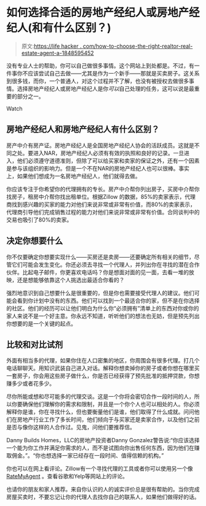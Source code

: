 # 如何选择合适的房地产经纪人或房地产经纪人(和有什么区别？)

> 原文:[https://life hacker . com/how-to-choose-the-right-realtor-real-estate-agent-a-1848595452](https://lifehacker.com/how-to-choose-the-right-realtor-or-real-estate-agent-a-1848595452)

没有专业人士的帮助，你可以自己做很多事情。这个网站上到处都是。不过，有一件事你不应该尝试自己去做——尤其是作为一个新手——那就是买卖房子。这关系到很多钱，而你，一个普通人，对这个过程并不了解，也没有被授权去做很多事情。选择房地产经纪人或房地产经纪人是你*可以*自己处理的任务，这可以说是最重要的部分之一。

Watch

## 房地产经纪人和房地产经纪人有什么区别？

房产中介有房产证。房地产经纪人是全国房地产经纪人协会的活跃成员。这就是不同之处。要进入NAR，房地产经纪人必须有有效的执照和良好的记录。一旦进入，他们必须遵守道德准则，但除了可以给买家和卖家的保证之外，还有一个因素是参与该组织的影响力。但是一个不在NAR的房地产经纪人也可以很棒。事实上，如果他们想成为一名房地产经纪人，他们就得去做。

你应该专注于你希望你的代理拥有的专长。房产中介帮你列出房子，买房中介帮你找房子，租房中介帮你找出租单位。根据Zillow 的数据，85%的卖家表示，代理商找到感兴趣的买家的能力对他们来说非常或非常有价值，而80%的卖家表示，代理商引导他们完成销售过程的能力对他们来说非常或非常有价值。合同谈判中的交易也吸引了80%的卖家。

## **决定你想要什么**

你不仅要确定你想要实现什么——买房还是卖房——还要确定所有相关的细节，尽管它们可能会发生变化。你还必须去寻找一个代理人，并列出你在寻找的潜在合作伙伴。比起电子邮件，你更喜欢电话吗？你是想面对面的见一面，去看一堆的放映，还是想能够依靠这个人挑选出最适合你看的？

强烈地意识到自己想要什么是很重要的，但是你也需要接受代理人的建议。他们可能会看到你计划中没有的东西。他们可以找到一个最适合你的家，但不是在你选择的社区。他们的经历可以让他们明白为什么你“必须拥有”清单上的东西对你或你的家人来说不是一个好主意。你永远不知道，听听他们的想法也无妨，但是预先列出你想要的是一个关键的起点。

## **比较和对比试剂**

外面有相当多的代理，如果你住在人口密集的地区，你周围会有很多代理。打几个电话聊聊天。用知识武装自己进入对话。解释你想卖掉你的房子或者你想在哪里买一套房子，你会用这些房子做什么，你是否已经获得了预先批准的抵押贷款，你想赚多少或者花多少。

尽你所能或想和尽可能多的代理交谈。这是一个你将会密切合作一段时间的人，所以你要确保他们理解你的需求和限制，并且是一个你个人也可以相处的人。你必须解释你是谁，你在寻找什么，但也要衡量他们是谁，他们取得了什么成就。问问他们在房地产行业工作了多长时间，他们倾向于与买家还是卖家合作，以及他们之前是否与像你这样的人合作过。见鬼，问他们要推荐信。

Danny Builds Homes，LLC的房地产投资者Danny Gonzalez警告说:“你应该选择一个能为你工作并满足你需求的人，而不是试图向你出售任何东西，因为他们在赚取佣金。”。“你也想选择一家已经存在一段时间、值得信赖的机构。”

你也可以在网上看评论。Zillow有一个寻找代理的工具或者你可以使用另一个像 [RateMyAgent](https://www.ratemyagent.com/) 。查看谷歌和Yelp等网站上的评论。

也请你的朋友和家人推荐。来自你认识的人的诚实评价总是很有帮助的。当你完成房屋买卖时，不要忘记让你的代理人去找你自己的联系人，如果他们做得好的话。